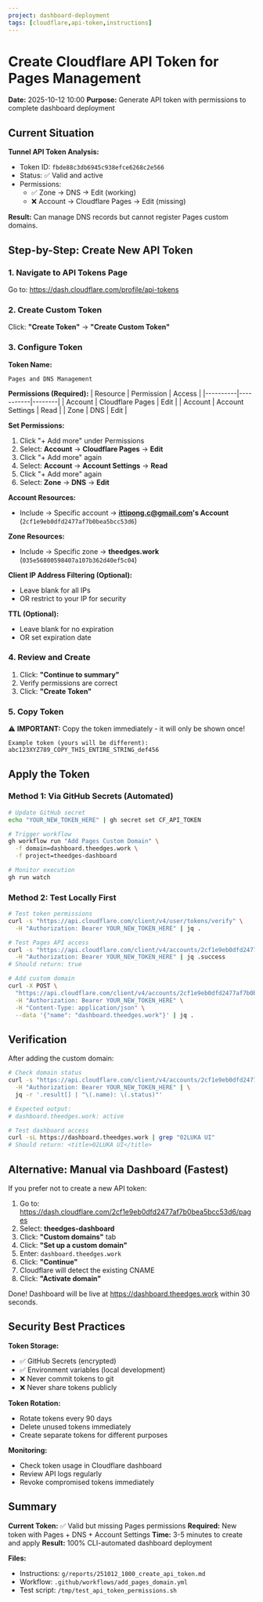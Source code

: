 ```yaml
---
project: dashboard-deployment
tags: [cloudflare,api-token,instructions]
---
```


# Create Cloudflare API Token for Pages Management

**Date:** 2025-10-12 10:00
**Purpose:** Generate API token with permissions to complete dashboard deployment

## Current Situation

**Tunnel API Token Analysis:**
- Token ID: `fbde88c3db6945c938efce6268c2e566`
- Status: ✅ Valid and active
- Permissions:
  - ✅ Zone → DNS → Edit (working)
  - ❌ Account → Cloudflare Pages → Edit (missing)

**Result:** Can manage DNS records but cannot register Pages custom domains.

## Step-by-Step: Create New API Token

### 1. Navigate to API Tokens Page
Go to: https://dash.cloudflare.com/profile/api-tokens

### 2. Create Custom Token
Click: **"Create Token"** → **"Create Custom Token"**

### 3. Configure Token

**Token Name:**
```
Pages and DNS Management
```

**Permissions (Required):**
| Resource | Permission | Access |
|----------|-----------|--------|
| Account | Cloudflare Pages | Edit |
| Account | Account Settings | Read |
| Zone | DNS | Edit |

**Set Permissions:**
1. Click "+ Add more" under Permissions
2. Select: **Account** → **Cloudflare Pages** → **Edit**
3. Click "+ Add more" again
4. Select: **Account** → **Account Settings** → **Read**
5. Click "+ Add more" again
6. Select: **Zone** → **DNS** → **Edit**

**Account Resources:**
- Include → Specific account → **ittipong.c@gmail.com's Account** (`2cf1e9eb0dfd2477af7b0bea5bcc53d6`)

**Zone Resources:**
- Include → Specific zone → **theedges.work** (`035e56800598407a107b362d40ef5c04`)

**Client IP Address Filtering (Optional):**
- Leave blank for all IPs
- OR restrict to your IP for security

**TTL (Optional):**
- Leave blank for no expiration
- OR set expiration date

### 4. Review and Create
1. Click: **"Continue to summary"**
2. Verify permissions are correct
3. Click: **"Create Token"**

### 5. Copy Token
⚠️ **IMPORTANT:** Copy the token immediately - it will only be shown once!

```
Example token (yours will be different):
abc123XYZ789_COPY_THIS_ENTIRE_STRING_def456
```

## Apply the Token

### Method 1: Via GitHub Secrets (Automated)

```bash
# Update GitHub secret
echo "YOUR_NEW_TOKEN_HERE" | gh secret set CF_API_TOKEN

# Trigger workflow
gh workflow run "Add Pages Custom Domain" \
  -f domain=dashboard.theedges.work \
  -f project=theedges-dashboard

# Monitor execution
gh run watch
```

### Method 2: Test Locally First

```bash
# Test token permissions
curl -s "https://api.cloudflare.com/client/v4/user/tokens/verify" \
  -H "Authorization: Bearer YOUR_NEW_TOKEN_HERE" | jq .

# Test Pages API access
curl -s "https://api.cloudflare.com/client/v4/accounts/2cf1e9eb0dfd2477af7b0bea5bcc53d6/pages/projects/theedges-dashboard" \
  -H "Authorization: Bearer YOUR_NEW_TOKEN_HERE" | jq .success
# Should return: true

# Add custom domain
curl -X POST \
  "https://api.cloudflare.com/client/v4/accounts/2cf1e9eb0dfd2477af7b0bea5bcc53d6/pages/projects/theedges-dashboard/domains" \
  -H "Authorization: Bearer YOUR_NEW_TOKEN_HERE" \
  -H "Content-Type: application/json" \
  --data '{"name": "dashboard.theedges.work"}' | jq .
```

## Verification

After adding the custom domain:

```bash
# Check domain status
curl -s "https://api.cloudflare.com/client/v4/accounts/2cf1e9eb0dfd2477af7b0bea5bcc53d6/pages/projects/theedges-dashboard/domains" \
  -H "Authorization: Bearer YOUR_NEW_TOKEN_HERE" | \
  jq -r '.result[] | "\(.name): \(.status)"'

# Expected output:
# dashboard.theedges.work: active

# Test dashboard access
curl -sL https://dashboard.theedges.work | grep "02LUKA UI"
# Should return: <title>02LUKA UI</title>
```

## Alternative: Manual via Dashboard (Fastest)

If you prefer not to create a new API token:

1. Go to: https://dash.cloudflare.com/2cf1e9eb0dfd2477af7b0bea5bcc53d6/pages
2. Select: **theedges-dashboard**
3. Click: **"Custom domains"** tab
4. Click: **"Set up a custom domain"**
5. Enter: `dashboard.theedges.work`
6. Click: **"Continue"**
7. Cloudflare will detect the existing CNAME
8. Click: **"Activate domain"**

Done! Dashboard will be live at https://dashboard.theedges.work within 30 seconds.

## Security Best Practices

**Token Storage:**
- ✅ GitHub Secrets (encrypted)
- ✅ Environment variables (local development)
- ❌ Never commit tokens to git
- ❌ Never share tokens publicly

**Token Rotation:**
- Rotate tokens every 90 days
- Delete unused tokens immediately
- Create separate tokens for different purposes

**Monitoring:**
- Check token usage in Cloudflare dashboard
- Review API logs regularly
- Revoke compromised tokens immediately

## Summary

**Current Token:** ✅ Valid but missing Pages permissions
**Required:** New token with Pages + DNS + Account Settings
**Time:** 3-5 minutes to create and apply
**Result:** 100% CLI-automated dashboard deployment

**Files:**
- Instructions: `g/reports/251012_1000_create_api_token.md`
- Workflow: `.github/workflows/add_pages_domain.yml`
- Test script: `/tmp/test_api_token_permissions.sh`
